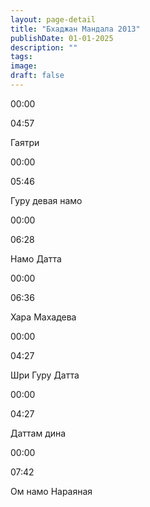 ```yaml
---
layout: page-detail
title: "Бхаджан Мандала 2013"
publishDate: 01-01-2025
description: ""
tags:
image:
draft: false
---
```


00:00 

04:57 

Гаятри

00:00 

05:46 

Гуру девая намо

00:00 

06:28 

Намо Датта

00:00 

06:36 

Хара Махадева

00:00 

04:27 

Шри Гуру Датта

00:00 

04:27 

Даттам дина

00:00 

07:42 

Ом намо Нараяная

  

